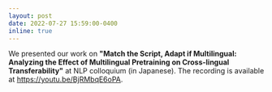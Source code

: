 ```yaml
---
layout: post
date: 2022-07-27 15:59:00-0400
inline: true
---
```


We presented our work on  <strong>"Match the Script, Adapt if Multilingual: Analyzing the Effect of Multilingual Pretraining on Cross-lingual Transferability"</strong> at NLP colloquium (in Japanese). The recording is available at https://youtu.be/BjRMbqE6oPA.
